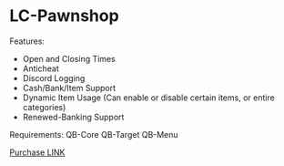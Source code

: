 # LC-Pawnshop

Features:
- Open and Closing Times
- Anticheat
- Discord Logging
- Cash/Bank/Item Support
- Dynamic Item Usage (Can enable or disable certain items, or entire categories)
- Renewed-Banking Support

Requirements:
QB-Core
QB-Target
QB-Menu

[Purchase LINK](https://discord.gg/aP73p9U2nr)
